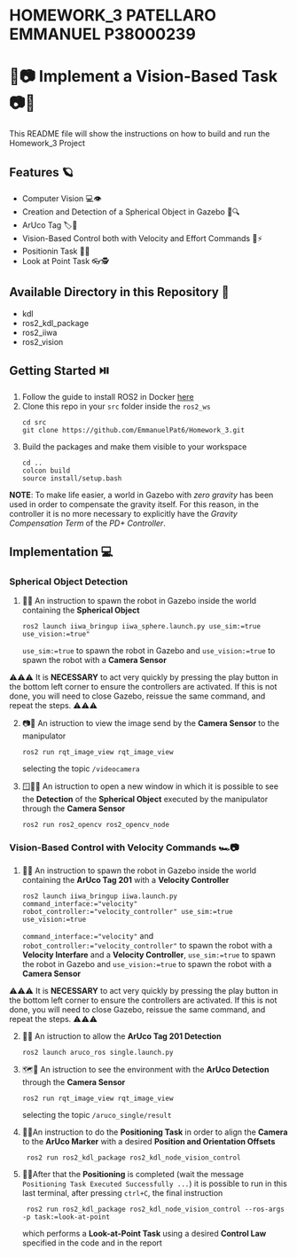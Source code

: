 # HOMEWORK_3 PATELLARO EMMANUEL P38000239 #
# 👀📷 Implement a Vision-Based Task 📷👀 #
This README file will show the instructions on how to build and run the Homework_3 Project 

## Features 🪐 ##
- Computer Vision 💻👁️
- Creation and Detection of a Spherical Object in Gazebo 🏀🔍
- ArUco Tag 🏷️🧩
- Vision-Based Control both with Velocity and Effort Commands 🚀⚡
- Positionin Task 📍🎯
- Look at Point Task 👓🕵️

## Available Directory in this Repository 📂 ##
- kdl
- ros2_kdl_package
- ros2_iiwa
- ros2_vision

## Getting Started ⏯️
1. Follow the guide to install ROS2 in Docker [here](https://github.com/RoboticsLab2024/ros2_docker_scripts.git)
2. Clone this repo in your `src` folder inside the `ros2_ws`
    ```shell
    cd src
    git clone https://github.com/EmmanuelPat6/Homework_3.git
    ```
3. Build the packages and make them visible to your workspace
    ```shell
    cd ..
    colcon build
    source install/setup.bash
    ```
**NOTE**: To make life easier, a world in Gazebo with *zero gravity* has been used in order to compensate the gravity itself. For this reason, in the controller it is no more necessary to explicitly have the *Gravity Compensation Term* of the *PD+ Controller*.
## Implementation 💻
### Spherical Object Detection  

1. 🤖🤖 An instruction to spawn the robot in Gazebo inside the world containing the **Spherical Object**
    ```shell
    ros2 launch iiwa_bringup iiwa_sphere.launch.py use_sim:=true use_vision:=true"
    ```
    `use_sim:=true` to spawn the robot in Gazebo and `use_vision:=true` to spawn the robot with a **Camera Sensor**

⚠️⚠️⚠️ It is **NECESSARY** to act very quickly by pressing the play button in the bottom left corner to ensure the controllers are activated. If this is not done, you will need to close Gazebo, reissue the same command, and repeat the steps. ⚠️⚠️⚠️

2. 📷🎥 An istruction to view the image send by the **Camera Sensor** to the manipulator  
    ```shell
    ros2 run rqt_image_view rqt_image_view
    ```
   selecting the topic `/videocamera`

3. 🪟🕵️‍♂️ An istruction to open a new window in which it is possible to see the **Detection** of the **Spherical Object** executed by the manipulator through the **Camera Sensor**
    ```shell
    ros2 run ros2_opencv ros2_opencv_node
    ```
    
### Vision-Based Control with Velocity Commands 🏎📷

1. 🤖🤖 An instruction to spawn the robot in Gazebo inside the world containing the **ArUco Tag 201** with a **Velocity Controller**
    ```shell
    ros2 launch iiwa_bringup iiwa.launch.py command_interface:="velocity" robot_controller:="velocity_controller" use_sim:=true use_vision:=true
    ```
    `command_interface:="velocity"` and `robot_controller:="velocity_controller"` to spawn the robot with a **Velocity Interfare** and a **Velocity Controller**, `use_sim:=true` to spawn the robot in Gazebo and `use_vision:=true` to spawn the robot with a **Camera Sensor**

⚠️⚠️⚠️ It is **NECESSARY** to act very quickly by pressing the play button in the bottom left corner to ensure the controllers are activated. If this is not done, you will need to close Gazebo, reissue the same command, and repeat the steps. ⚠️⚠️⚠️

2. 📐📏 An istruction to allow the **ArUco Tag 201 Detection**  
    ```shell
    ros2 launch aruco_ros single.launch.py 
    ```
   
3. 🗺️📸 An istruction to see the environment with the **ArUco Detection** through the **Camera Sensor**
    ```shell
    ros2 run rqt_image_view rqt_image_view
    ```
    selecting the topic `/aruco_single/result`

4. 🚀📍An instruction to do the **Positioning Task** in order to align the **Camera** to the **ArUco Marker** with a desired **Position and Orientation Offsets**
   ```shell
    ros2 run ros2_kdl_package ros2_kdl_node_vision_control 
    ```
5. 👀🎯After that the **Positioning** is completed (wait the message `Positioning Task Executed Successfully ...`) it is possible to run in this last terminal, after pressing `ctrl+C`, the final instruction
   ```shell
    ros2 run ros2_kdl_package ros2_kdl_node_vision_control --ros-args -p task:=look-at-point
    ```
   which performs a **Look-at-Point Task** using a desired **Control Law** specified in the code and in the report
 
